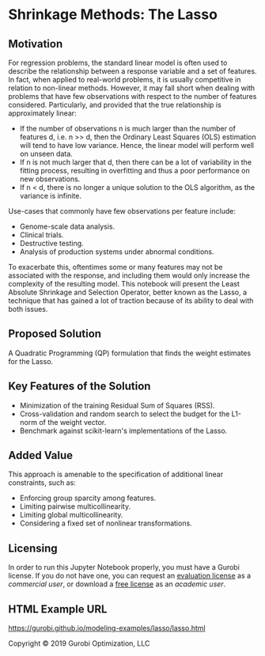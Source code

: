 # Shrinkage Methods: The Lasso

## Motivation

For regression problems, the standard linear model is often used to describe the relationship between a response variable and a set of features. In fact, when applied to real-world problems, it is usually competitive in relation to non-linear methods. However, it may fall short when dealing with problems that have few observations with respect to the number of features considered. Particularly, and provided that the true relationship is approximately linear:

- If the number of observations n is much larger than the number of features d, i.e. n >> d, then the Ordinary Least Squares (OLS) estimation will tend to have low variance. Hence, the linear model will perform well on unseen data.
- If n is not much larger that d, then there can be a lot of variability in the fitting process, resulting in overfitting and thus a poor performance on new observations.
- If n < d, there is no longer a unique solution to the OLS algorithm, as the variance is infinite.

Use-cases that commonly have few observations per feature include:

- Genome-scale data analysis.
- Clinical trials.
- Destructive testing.
- Analysis of production systems under abnormal conditions.

To exacerbate this, oftentimes some or many features may not be associated with the response, and including them would only increase the complexity of the resulting model. This notebook will present the Least Absolute Shrinkage and Selection Operator, better known as the Lasso, a technique that has gained a lot of traction because of its ability to deal with both issues.

## Proposed Solution

A Quadratic Programming (QP) formulation that finds the weight estimates for the Lasso.

## Key Features of the Solution

- Minimization of the training Residual Sum of Squares (RSS).
- Cross-validation and random search to select the budget for the L1-norm of the weight vector.
- Benchmark against scikit-learn's implementations of the Lasso.

## Added Value

This approach is amenable to the specification of additional linear constraints, such as:

- Enforcing group sparcity among features.
- Limiting pairwise multicollinearity.
- Limiting global multicollinearity.
- Considering a fixed set of nonlinear transformations.

## Licensing

In order to run this Jupyter Notebook properly, you must have a Gurobi license. If you do not have one, you can request an [evaluation license](https://www.gurobi.com/downloads/request-an-evaluation-license/?utm_source=Github&utm_medium=website_JupyterME&utm_campaign=CommercialDataScience) as a *commercial user*, or download a [free license](https://www.gurobi.com/academia/academic-program-and-licenses/?utm_source=Github&utm_medium=website_JupyterME&utm_campaign=AcademicDataScience) as an *academic user*.

## HTML Example URL

https://gurobi.github.io/modeling-examples/lasso/lasso.html


Copyright © 2019 Gurobi Optimization, LLC
